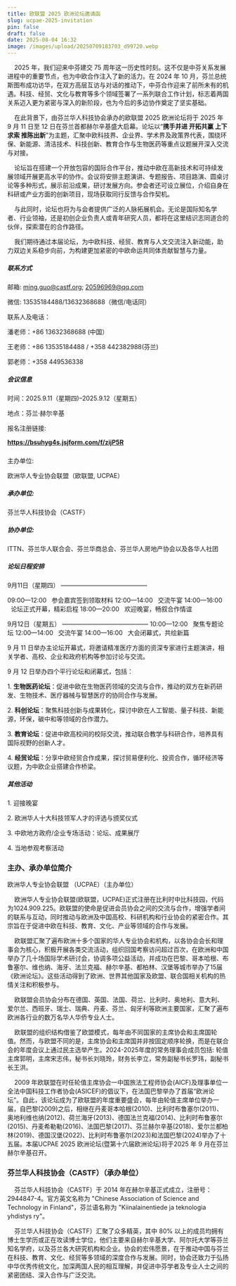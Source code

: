 ```yaml
---
title: 欧联盟 2025 欧洲论坛邀请函
slug: ucpae-2025-invitation
pin: false
draft: false
date: 2025-08-04 16:32
image: /images/upload/20250709183703_d99720.webp
---
```

    2025 年，我们迎来中芬建交 75 周年这一历史性时刻。这不仅是中芬关系发展进程中的重要节点，也为中欧合作注入了新的活力。在 2024 年 10 月，芬兰总统斯图布成功访华，在双方高层互访与对话的推动下，中芬合作迎来了前所未有的机遇。科技、经贸、文化与教育等多个领域签署了一系列联合工作计划，标志着两国关系迈入更为紧密与深入的新阶段，也为今后的多边协作奠定了坚实基础。

    在此背景下，由芬兰华人科技协会承办的欧联盟 2025 欧洲论坛将于 2025 年 9 月 11 日至 12 日在芬兰首都赫尔辛基盛大启幕。论坛以“**携手并进 开拓共赢 上下求索 推陈出新**”为主题，汇聚中欧科技界、企业界、学术界及政策界代表，围绕环保、新能源、清洁技术、科技创新、教育合作与生物医药等重点议题展开深入交流与对接。

    论坛旨在搭建一个开放包容的国际合作平台，推动中欧在高新技术和可持续发展领域开展更高水平的协作。会议将安排主题演讲、专题报告、项目路演、圆桌讨论等多种形式，展示前沿成果，研讨发展方向。参会者还可设立展位，介绍自身在科研或产业方面的创新项目，现场获取同行反馈与合作契机。

    与此同时，论坛也将为与会者提供广泛的人脉拓展机会。无论是国际知名学者、行业领袖，还是初创企业负责人或青年研究人员，都将在这里结识志同道合的伙伴，探索潜在的合作路径。

    我们期待通过本届论坛，为中欧科技、经贸、教育与人文交流注入新动能，助力双边关系稳步向前，为构建更加紧密的中欧命运共同体贡献智慧与力量。

##### 联系方式

邮箱: ming.guo@castf.org; 20596969@qq.com   

微信: 13535184488/13632368688（微信/电话同）

联系人及电话：

潘老师：+86 13632368688 (中国）

王老师：+86 13535184488 / +358 442382988(芬兰)

郭老师：+358 449536338

##### 会议信息

时间：2025.9.11（星期四)–2025.9.12（星期五）

地点：芬兰·赫尔辛基

报名注册链接:

**<https://bsuhyg4s.jsjform.com/f/zijP5R>**

##### 
主办单位:

欧洲华人专业协会联盟（欧联盟, UCPAE）

##### 承办单位:

芬兰华人科技协会（CASTF）

##### 协办单位: 

ITTN、芬兰华人联合会、芬兰华商总会、芬兰华人房地产协会以及各华人社团

##### 论坛日程安排

9月11日（星期四）
——————————————

09:00—12:00   参会嘉宾签到领取材料
12:00—14:00   交流午宴
14:00—16:00   论坛正式开幕，精彩启程
18:00—20:00   欢迎晚宴，畅叙合作情谊

9月12日（星期五）
——————————————
10:00—12:00   聚焦专题论坛
12:00—14:00   交流午宴
14:00—16:00   大会闭幕式，共绘新篇

9 月 11 日举办主论坛开幕式，将邀请精准医疗方面的资深专家进行主题演讲，相关学者、高校、企业和政府机构等参加讨论与交流。

9 月 12 日举办四个平行论坛和闭幕式，包括：

1. **生物医药论坛**：促进中欧在生物医药领域的交流与合作，推动的双方在新药研发、生物技术、医疗器械与智慧医疗的协同合作与发展。

2. **科创论坛**：聚焦科技创新与成果转化，探讨中欧在人工智能、量子科技、新能源，环保，碳中和等领域的合作潜力。

3. **教育论坛**：促进中欧高校间的校际交流，推动联合教学与科研合作，培养具有国际视野的创新人才。

4. **经贸论坛**：分享中欧经贸合作成果，探讨贸易便利化、投资合作，循环经济等议题，为中欧企业搭建合作桥梁。

##### 其他活动

1. 迎接晚宴

2. 欧洲华人十大科技领军人才的评选与颁奖仪式

3. 中欧地方政府/企业专场活动：论坛、成果展厅

4. 当地参观考察活动

### 主办、承办单位简介

欧洲华人专业协会联盟 （UCPAE）（主办单位）

    欧洲华人专业协会联盟(欧联盟，UCPAE)正式注册在比利时中比科技园，代码为1024.909.225。欧联盟的使命是促进会员协会之间的交流与合作，增强学者间的联系与互动，同时推动与欧洲及中国高校、科研机构和行业协会的紧密合作。其宗旨在于促进中欧在科技、教育、文化、产业等领域的合作与发展。

    欧联盟汇聚了遍布欧洲十多个国家的华人专业协会和机构，以各协会会长和理事会为核心，积极开展各类交流活动，组织回国考察访问超过百次，在欧洲和中国举办了几十场国际学术研讨会，协调多项公益活动，并成功在巴黎、哥本哈根、布鲁塞尔、维也纳、海牙、法兰克福、赫尔辛基、都柏林、汉堡等城市举办了15届《欧洲论坛》。这些活动得到了欧洲、世界其他国家及欧盟、联合国相关机构的热情关注和积极参与。

    欧联盟会员协会分布在德国、英国、法国、荷兰、比利时、奥地利、意大利、爱尔兰、西班牙、瑞士、瑞典、丹麦、芬兰、匈牙利等欧洲主要国家，汇聚了遍布欧洲各行业的数万名华人华侨专业人士。

    欧联盟的组织结构借鉴了欧盟模式，每年由不同国家的主席协会和主席国轮值。然而，与欧盟不同的是，主席协会和主席国并非按固定顺序轮换，而是在联合会的年度会议上通过民主选举产生。2024-2025年度的常务理事会成员包括: 轮值主席郭明，主席宋志伟，秘书长刘晓玲，财务长李立，常务副秘书长罗玮，副秘书长王洪。

    2009 年欧联盟在时任轮值主席协会一中国旅法工程师协会(AICF)及理事单位一全法中国科技工作者协会(ASICEF)的倡议下，在法国巴黎举办了首届“欧洲论坛”。自此，该论坛成为了欧联盟的年度重要盛会，每年由轮值主席单位举办一届，自巴黎(2009)之后，相继在丹麦哥本哈根(2010)、比利时布鲁塞尔(2011)、奥地利维也纳(2012)、荷兰海牙(2013)、德国法兰克福(2014)、比利时布鲁塞尔(2015)、丹麦希勒勒(2016)、法国巴黎(2017)、芬兰赫尔辛基(2018)、爱尔兰都柏林(2019)、德国汉堡(2022)、比利时布鲁塞尔(2023)和法国巴黎(2024)举办了十五届。本届UCPAE 2025 欧洲论坛(暨第十六届欧洲论坛)将于2025 年 9 月在芬兰赫尔辛基召开。

### 芬兰华人科技协会（CASTF）（承办单位）

    芬兰华人科技协会（CASTF）于 2014 年在赫尔辛基正式成立，注册号：2944847-4。官方英文名称为 "Chinese Association of Science and Technology in Finland"，芬兰语名称为 "Kiinalainentiede ja teknologia yhdistys ry"。 

    芬兰华人科技协会（CASTF）汇聚了众多精英，其中 80% 以上的成员均拥有博士生学历或正在攻读博士学位，他们主要来自赫尔辛基大学、阿尔托大学等芬兰知名学府，以及芬兰各大研究机构和企业。协会的宏伟愿景，在于推动中国与芬兰在科技、教育、文化、经贸等多领域的深度合作与发展。同时，协会还致力于弘扬中华优秀传统文化，加深两国人民的相互理解，并促进中芬学者及专业人士之间的紧密团结、深入合作与广泛交流。

